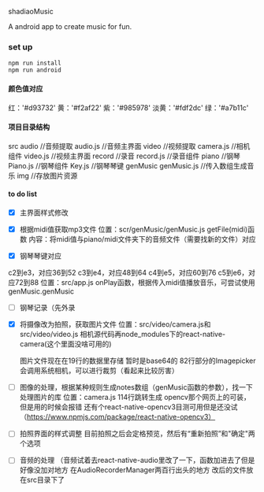 shadiaoMusic

A android app to create music for fun.


### set up 
```
npm run install
npm run android
```


#### 颜色值对应

红：'#d93732'
黄：'#f2af22'
紫：'#985978'
淡黄：'#fdf2dc'
绿：'#a7b11c'


#### 项目目录结构

src
    audio //音频提取
        audio.js //音频主界面
    video //视频提取
        camera.js //相机组件
        video.js //视频主界面
    record //录音
        record.js //录音组件
    piano //钢琴
        Piano.js  //钢琴组件
        Key.js   //钢琴琴键
    genMusic
        genMusic.js  //传入数组生成音乐
    img    //存放图片资源



#### to do list 

- [x] 主界面样式修改

- [x] 根据midi值获取mp3文件
   位置：scr/genMusic/genMusic.js  getFile(midi)函数
   内容：将midi值与piano/midi文件夹下的音频文件（需要找新的文件）对应

- [x] 钢琴琴键对应

c2到e3，对应36到52
c3到e4，对应48到64
c4到e5，对应60到76
c5到e6，对应72到88
   位置：src/app.js onPlay函数，根据传入midi值播放音乐，可尝试使用genMusic.genMusic

- [ ] 钢琴记录（先外录

- [x] 将摄像改为拍照，获取图片文件
    位置：src/video/camera.js和src/video/video.js
    相机源代码再node_modules下的react-native-camera(这个里面没啥可用的)


    图片文件现在在19行的数据里存储 暂时是base64的
    82行部分的Imagepicker会调用系统相机，可以进行裁剪（看起来比较厉害）

- [ ] 图像的处理，根据某种规则生成notes数组（genMusic函数的参数），找一下处理图片的库
    位置：camera.js 114行跳转生成
    opencv那个网页上的可装，但是用的时候会报错
    还有个react-native-opencv3目测可用但是还没试 （https://www.npmjs.com/package/react-native-opencv3）

- [ ] 拍照界面的样式调整
      目前拍照之后会定格预览，然后有“重新拍照”和"确定"两个选项

- [ ] 音频的处理
（音频试着去react-native-audio里改了一下，函数加进去了但是好像没加对地方 在AudioRecorderManager两百行出头的地方
 改后的文件放在src目录下了